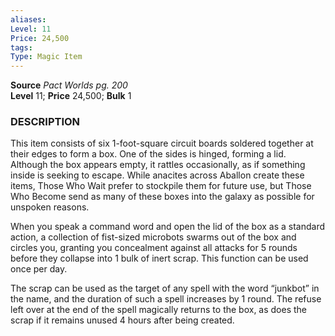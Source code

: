 ```yaml
---
aliases: 
Level: 11 
Price: 24,500 
tags: 
Type: Magic Item
---
```


**Source** _Pact Worlds pg. 200_  
**Level** 11; **Price** 24,500; **Bulk** 1

### DESCRIPTION

This item consists of six 1-foot-square circuit boards soldered together at their edges to form a box. One of the sides is hinged, forming a lid. Although the box appears empty, it rattles occasionally, as if something inside is seeking to escape. While anacites across Aballon create these items, Those Who Wait prefer to stockpile them for future use, but Those Who Become send as many of these boxes into the galaxy as possible for unspoken reasons.  
  
When you speak a command word and open the lid of the box as a standard action, a collection of fist-sized microbots swarms out of the box and circles you, granting you concealment against all attacks for 5 rounds before they collapse into 1 bulk of inert scrap. This function can be used once per day.  
  
The scrap can be used as the target of any spell with the word “junkbot” in the name, and the duration of such a spell increases by 1 round. The refuse left over at the end of the spell magically returns to the box, as does the scrap if it remains unused 4 hours after being created.